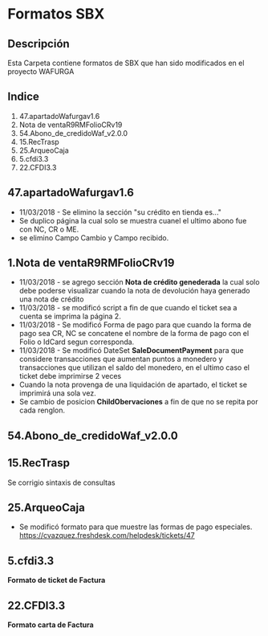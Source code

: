 # Formatos SBX #
## Descripción ##
Esta Carpeta contiene formatos de SBX que han sido modificados en el proyecto WAFURGA
## Indice ##
1. 47.apartadoWafurgav1.6
2. Nota de ventaR9RMFolioCRv19
3. 54.Abono_de_credidoWaf_v2.0.0
4. 15.RecTrasp
5. 25.ArqueoCaja
6. 5.cfdi3.3
7. 22.CFDI3.3
## 47.apartadoWafurgav1.6 ##
+ 11/03/2018 - Se elimino la sección "su crédito en tienda es..."
+ Se duplico página la cual solo se muestra cuanel el ultimo abono fue con NC, CR o ME.
+ se elimino Campo Cambio y Campo recibido.

## 1.Nota de ventaR9RMFolioCRv19 ##
+ 11/03/2018 - se agrego sección **Nota de crédito genederada** la cual solo debe poderse visualizar cuando la nota de devolución haya generado una nota de crédito
+ 11/03/2018 - se modificó script a fin de que cuando el ticket sea a cuenta se imprima la página 2.
+ 11/03/2018 - Se modificó Forma de pago para que cuando la forma de pago sea CR, NC se concatene el nombre de la forma de pago con el Folio o IdCard segun corresponda.
+ 11/03/2018 - Se modificó DateSet **SaleDocumentPayment** para que considere transacciones que aumentan puntos a monedero y transacciones que utilizan el saldo del monedero, en el ultimo caso el ticket debe imprimirse 2 veces
+ Cuando la nota provenga de una liquidación de apartado, el ticket se imprimirá una sola vez.
+ Se cambio de posicion **ChildObervaciones** a fin de que no se repita por cada renglon.

## 54.Abono_de_credidoWaf_v2.0.0 ##

## 15.RecTrasp ##
Se corrigio sintaxis de consultas

## 25.ArqueoCaja ##
* Se modificó formato para que muestre las formas de pago especiales. https://cvazquez.freshdesk.com/helpdesk/tickets/47

## 5.cfdi3.3 ##
**Formato de ticket de Factura**

## 22.CFDI3.3 ##
**Formato carta de Factura**
